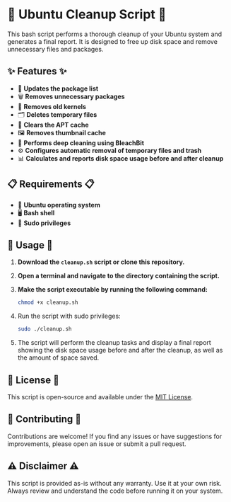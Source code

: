# 🌟 Ubuntu Cleanup Script 🌟

This bash script performs a thorough cleanup of your Ubuntu system and generates a final report. It is designed to free up disk space and remove unnecessary files and packages.

## ✨ Features ✨

- 🔄 **Updates the package list**
- 🗑️ **Removes unnecessary packages**
- 🧹 **Removes old kernels**
- 🗂️ **Deletes temporary files**
- 🧼 **Clears the APT cache**
- 🖼️ **Removes thumbnail cache**
- 🧽 **Performs deep cleaning using BleachBit**
- ⚙️ **Configures automatic removal of temporary files and trash**
- 📊 **Calculates and reports disk space usage before and after cleanup**

## 📋 Requirements 📋

- 🐧 **Ubuntu operating system**
- 🖥️ **Bash shell**
- 🔐 **Sudo privileges**

## 🚀 Usage 🚀

1. **Download the `cleanup.sh` script or clone this repository.**

2. **Open a terminal and navigate to the directory containing the script.**

3. **Make the script executable by running the following command:**

   ```bash
   chmod +x cleanup.sh

   ```
4. Run the script with sudo privileges:
   ```bash
   sudo ./cleanup.sh
   ```
5. The script will perform the cleanup tasks and display a final report showing the disk space usage before and after the cleanup, as well as the amount of space saved.


## 📜 License 📜

This script is open-source and available under the [MIT License](LICENSE).

## 🤝 Contributing 🤝

Contributions are welcome! If you find any issues or have suggestions for improvements, please open an issue or submit a pull request.

## ⚠️ Disclaimer ⚠️

This script is provided as-is without any warranty. Use it at your own risk. Always review and understand the code before running it on your system.

